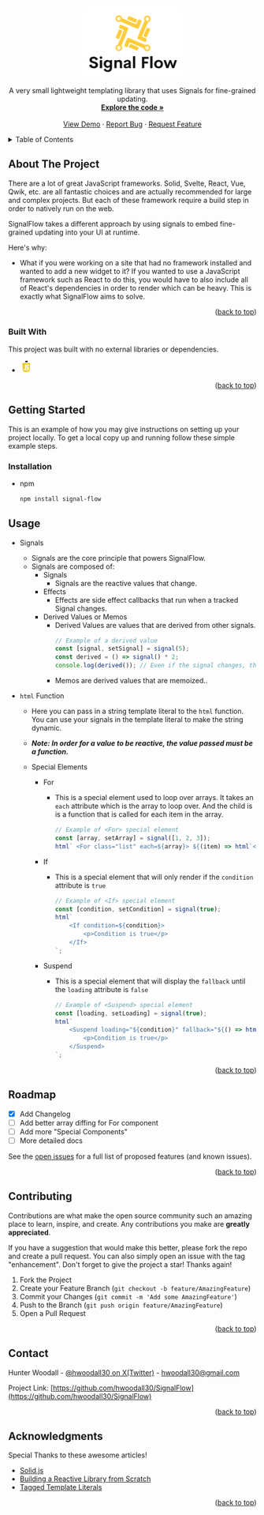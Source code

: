 <a name="readme-top"></a>

<!-- PROJECT SHIELDS -->
<!--
*** I'm using markdown "reference style" links for readability.
*** Reference links are enclosed in brackets [ ] instead of parentheses ( ).
*** See the bottom of this document for the declaration of the reference variables
*** for contributors-url, forks-url, etc. This is an optional, concise syntax you may use.
*** https://www.markdownguide.org/basic-syntax/#reference-style-links
-->

<!-- PROJECT LOGO -->
<br />
<div align="center">
  <a href="https://github.com/hwoodall30/SignalFlow">
    <img src="./public/SignalFlowLogo.png" alt="Logo" width="200">
  </a>

  <!-- <h3 align="center">Signal Flow</h3> -->

  <p align="center">
    A very small lightweight templating library that uses Signals for fine-grained updating.
    <br />
    <a href="https://github.com/hwoodall30/SignalFlow"><strong>Explore the code »</strong></a>
    <br />
    <br />
    <a href="https://github.com/hwoodall30/SignalFlow">View Demo</a>
    ·
    <a href="https://github.com/hwoodall30/SignalFlow/issues">Report Bug</a>
    ·
    <a href="https://github.com/hwoodall30/SignalFlow/issues">Request Feature</a>
  </p>
</div>

<!-- TABLE OF CONTENTS -->
<details>
  <summary>Table of Contents</summary>
  <ol>
    <li>
      <a href="#about-the-project">About The Project</a>
      <ul>
        <li><a href="#built-with">Built With</a></li>
      </ul>
    </li>
    <li>
      <a href="#getting-started">Getting Started</a>
      <ul>
        <li><a href="#installation">Installation</a></li>
      </ul>
    </li>
    <li><a href="#usage">Usage</a></li>
    <li><a href="#roadmap">Roadmap</a></li>
    <li><a href="#contributing">Contributing</a></li>
    <li><a href="#contact">Contact</a></li>
    <li><a href="#acknowledgments">Acknowledgments</a></li>
  </ol>
</details>

<!-- ABOUT THE PROJECT -->

## About The Project

There are a lot of great JavaScript frameworks. Solid, Svelte, React, Vue, Qwik, etc. are all fantastic choices and are actually recommended for large and complex projects. But each of these framework require a build step in order to natively run on the web.

SignalFlow takes a different approach by using signals to embed fine-grained updating into your UI at runtime.

Here's why:

-   What if you were working on a site that had no framework installed and wanted to add a new widget to it? If you wanted to use a JavaScript framework such as React to do this, you would have to also include all of React's dependencies in order to render which can be heavy. This is exactly what SignalFlow aims to solve.

<p align="right">(<a href="#readme-top">back to top</a>)</p>

### Built With

This project was built with no external libraries or dependencies.

-   [![JavaScript][JavaScriptImage]][JavaScriptUrl]

<p align="right">(<a href="#readme-top">back to top</a>)</p>

<!-- GETTING STARTED -->

## Getting Started

This is an example of how you may give instructions on setting up your project locally.
To get a local copy up and running follow these simple example steps.

### Installation

-   npm
    ```sh
    npm install signal-flow
    ```

<!-- USAGE EXAMPLES -->

## Usage

-   Signals
    -   Signals are the core principle that powers SignalFlow.
    -   Signals are composed of:
        -   Signals
            -   Signals are the reactive values that change.
        -   Effects
            -   Effects are side effect callbacks that run when a tracked Signal changes.
        -   Derived Values or Memos
            -   Derived Values are values that are derived from other signals.
                ```js
                // Example of a derived value
                const [signal, setSignal] = signal(5);
                const derived = () => signal() * 2;
                console.log(derived()); // Even if the signal changes, the derived value will be up to date as the signal * 2
                ```
            -   Memos are derived values that are memoized..
-   `html` Function

    -   Here you can pass in a string template literal to the `html` function. You can use your signals in the template literal to make the string dynamic.
    -   **_Note: In order for a value to be reactive, the value passed must be a function._**
    -   Special Elements

        -   For

            -   This is a special element used to loop over arrays. It takes an `each` attribute which is the array to loop over. And the child is is a function that is called for each item in the array.
                ```js
                // Example of <For> special element
                const [array, setArray] = signal([1, 2, 3]);
                html` <For class="list" each=${array}> ${(item) => html`<li>${item}</li>`} </For> `;
                ```

        -   If

            -   This is a special element that will only render if the `condition` attribute is `true`
                ```js
                // Example of <If> special element
                const [condition, setCondition] = signal(true);
                html`
                	<If condition=${condition}>
                		<p>Condition is true</p>
                	</If>
                `;
                ```

        -   Suspend

            -   This is a special element that will display the `fallback` until the `loading` attribute is `false`
                ```js
                // Example of <Suspend> special element
                const [loading, setLoading] = signal(true);
                html`
                	<Suspend loading="${condition}" fallback="${() => html`<p>Loading...</p>`}">
                		<p>Condition is true</p>
                	</Suspend>
                `;
                ```

<p align="right">(<a href="#readme-top">back to top</a>)</p>

<!-- ROADMAP -->

## Roadmap

-   [x] Add Changelog
-   [ ] Add better array diffing for For component
-   [ ] Add more "Special Components"
-   [ ] More detailed docs

See the [open issues](https://github.com/hwoodall30/SignalFlow/issues) for a full list of proposed features (and known issues).

<p align="right">(<a href="#readme-top">back to top</a>)</p>

<!-- CONTRIBUTING -->

## Contributing

Contributions are what make the open source community such an amazing place to learn, inspire, and create. Any contributions you make are **greatly appreciated**.

If you have a suggestion that would make this better, please fork the repo and create a pull request. You can also simply open an issue with the tag "enhancement".
Don't forget to give the project a star! Thanks again!

1. Fork the Project
2. Create your Feature Branch (`git checkout -b feature/AmazingFeature`)
3. Commit your Changes (`git commit -m 'Add some AmazingFeature'`)
4. Push to the Branch (`git push origin feature/AmazingFeature`)
5. Open a Pull Request

<p align="right">(<a href="#readme-top">back to top</a>)</p>

<!-- LICENSE -->

<!-- CONTACT -->

## Contact

Hunter Woodall - [@hwoodall30 on X(Twitter)](https://twitter.com/hwoodall30) - hwoodall30@gmail.com

Project Link: [https://github.com/hwoodall30/SignalFlow](https://github.com/hwoodall30/SignalFlow)

<p align="right">(<a href="#readme-top">back to top</a>)</p>

<!-- ACKNOWLEDGMENTS -->

## Acknowledgments

Special Thanks to these awesome articles!

-   [Solid.js](https://www.solidjs.com/)
-   [Building a Reactive Library from Scratch](https://dev.to/ryansolid/building-a-reactive-library-from-scratch-1i0p)
-   [Tagged Template Literals](https://webreflection.medium.com/bringing-jsx-to-template-literals-1fdfd0901540)

<p align="right">(<a href="#readme-top">back to top</a>)</p>

<!-- MARKDOWN LINKS & IMAGES -->
<!-- https://www.markdownguide.org/basic-syntax/#reference-style-links -->

[contributors-url]: https://github.com/hwoodall30/SignalFlow/graphs/contributors
[forks-url]: https://github.com/hwoodall30/SignalFlow/network/members
[stars-url]: https://github.com/hwoodall30/SignalFlow/stargazers
[issues-url]: https://github.com/hwoodall30/SignalFlow/issues
[JavaScriptImage]: ./public/JavaScript.png
[JavaScriptUrl]: https://developer.mozilla.org/en-US/docs/Learn/Getting_started_with_the_web/JavaScript_basics
